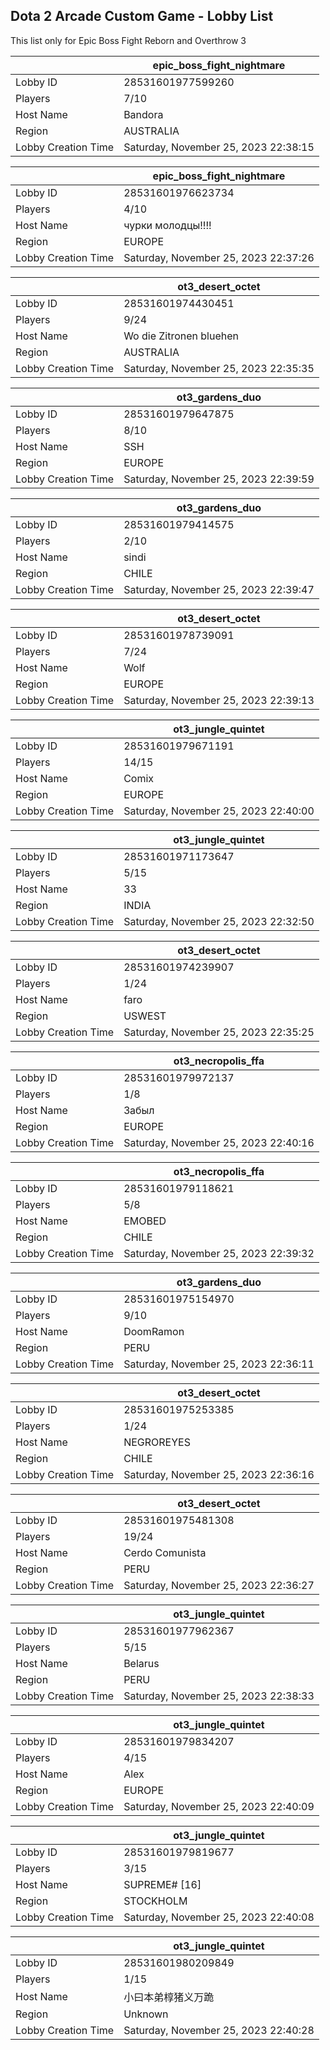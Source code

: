 ## Dota 2 Arcade Custom Game - Lobby List

This list only for Epic Boss Fight Reborn and Overthrow 3

|  | epic_boss_fight_nightmare |
| ------ | ------ |
| Lobby ID | 28531601977599260 |
| Players | 7/10 |
| Host Name | Bandora |
| Region | AUSTRALIA |
| Lobby Creation Time | Saturday, November 25, 2023 22:38:15 |


|  | epic_boss_fight_nightmare |
| ------ | ------ |
| Lobby ID | 28531601976623734 |
| Players | 4/10 |
| Host Name | чурки молодцы!!!! |
| Region | EUROPE |
| Lobby Creation Time | Saturday, November 25, 2023 22:37:26 |


|  | ot3_desert_octet |
| ------ | ------ |
| Lobby ID | 28531601974430451 |
| Players | 9/24 |
| Host Name | Wo die Zitronen bluehen |
| Region | AUSTRALIA |
| Lobby Creation Time | Saturday, November 25, 2023 22:35:35 |


|  | ot3_gardens_duo |
| ------ | ------ |
| Lobby ID | 28531601979647875 |
| Players | 8/10 |
| Host Name | SSH |
| Region | EUROPE |
| Lobby Creation Time | Saturday, November 25, 2023 22:39:59 |


|  | ot3_gardens_duo |
| ------ | ------ |
| Lobby ID | 28531601979414575 |
| Players | 2/10 |
| Host Name | sindi |
| Region | CHILE |
| Lobby Creation Time | Saturday, November 25, 2023 22:39:47 |


|  | ot3_desert_octet |
| ------ | ------ |
| Lobby ID | 28531601978739091 |
| Players | 7/24 |
| Host Name | Wolf |
| Region | EUROPE |
| Lobby Creation Time | Saturday, November 25, 2023 22:39:13 |


|  | ot3_jungle_quintet |
| ------ | ------ |
| Lobby ID | 28531601979671191 |
| Players | 14/15 |
| Host Name | Comix |
| Region | EUROPE |
| Lobby Creation Time | Saturday, November 25, 2023 22:40:00 |


|  | ot3_jungle_quintet |
| ------ | ------ |
| Lobby ID | 28531601971173647 |
| Players | 5/15 |
| Host Name | 33 |
| Region | INDIA |
| Lobby Creation Time | Saturday, November 25, 2023 22:32:50 |


|  | ot3_desert_octet |
| ------ | ------ |
| Lobby ID | 28531601974239907 |
| Players | 1/24 |
| Host Name | faro |
| Region | USWEST |
| Lobby Creation Time | Saturday, November 25, 2023 22:35:25 |


|  | ot3_necropolis_ffa |
| ------ | ------ |
| Lobby ID | 28531601979972137 |
| Players | 1/8 |
| Host Name | Забыл |
| Region | EUROPE |
| Lobby Creation Time | Saturday, November 25, 2023 22:40:16 |


|  | ot3_necropolis_ffa |
| ------ | ------ |
| Lobby ID | 28531601979118621 |
| Players | 5/8 |
| Host Name | EMOBED |
| Region | CHILE |
| Lobby Creation Time | Saturday, November 25, 2023 22:39:32 |


|  | ot3_gardens_duo |
| ------ | ------ |
| Lobby ID | 28531601975154970 |
| Players | 9/10 |
| Host Name | DoomRamon |
| Region | PERU |
| Lobby Creation Time | Saturday, November 25, 2023 22:36:11 |


|  | ot3_desert_octet |
| ------ | ------ |
| Lobby ID | 28531601975253385 |
| Players | 1/24 |
| Host Name | NEGROREYES |
| Region | CHILE |
| Lobby Creation Time | Saturday, November 25, 2023 22:36:16 |


|  | ot3_desert_octet |
| ------ | ------ |
| Lobby ID | 28531601975481308 |
| Players | 19/24 |
| Host Name | Cerdo Comunista |
| Region | PERU |
| Lobby Creation Time | Saturday, November 25, 2023 22:36:27 |


|  | ot3_jungle_quintet |
| ------ | ------ |
| Lobby ID | 28531601977962367 |
| Players | 5/15 |
| Host Name | Belarus |
| Region | PERU |
| Lobby Creation Time | Saturday, November 25, 2023 22:38:33 |


|  | ot3_jungle_quintet |
| ------ | ------ |
| Lobby ID | 28531601979834207 |
| Players | 4/15 |
| Host Name | Alex |
| Region | EUROPE |
| Lobby Creation Time | Saturday, November 25, 2023 22:40:09 |


|  | ot3_jungle_quintet |
| ------ | ------ |
| Lobby ID | 28531601979819677 |
| Players | 3/15 |
| Host Name | SUPREME# [16] |
| Region | STOCKHOLM |
| Lobby Creation Time | Saturday, November 25, 2023 22:40:08 |


|  | ot3_jungle_quintet |
| ------ | ------ |
| Lobby ID | 28531601980209849 |
| Players | 1/15 |
| Host Name | 小曰本弟椁猪义万跪 |
| Region | Unknown |
| Lobby Creation Time | Saturday, November 25, 2023 22:40:28 |


